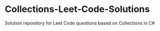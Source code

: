 # Collections-Leet-Code-Solutions
Solution repository for Leet Code questions based on Collections in C#
